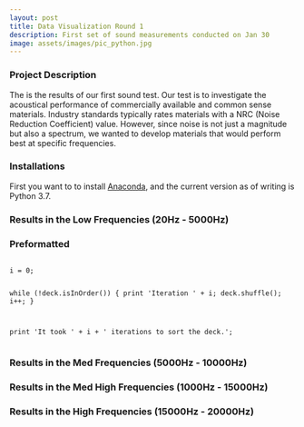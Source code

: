 ```yaml
---
layout: post
title: Data Visualization Round 1
description: First set of sound measurements conducted on Jan 30
image: assets/images/pic_python.jpg
---
```

<h3>Project Description</h3>
The is the results of our first sound test. Our test is to investigate the acoustical performance of commercially available and common sense materials. Industry standards typically rates materials with a NRC (Noise Reduction Coefficient) value. However, since noise is not just a magnitude but also a spectrum, we wanted to develop materials that would perform best at specific frequencies.

<h3>Installations</h3>
<p>
First you want to to install <a href="https://www.anaconda.com/distribution/">Anaconda</a>, and the current version as of writing is Python 3.7.

</p>

<h3 id="content">Results in the Low Frequencies (20Hz - 5000Hz)</h3>

<!-- Preformatted Code -->
<h3>Preformatted</h3><pre><code>
i = 0;

while (!deck.isInOrder()) {
    print 'Iteration ' + i;
    deck.shuffle();
    i++;
}

print 'It took ' + i + ' iterations to sort the deck.';
</code></pre>

<h3 id="content">Results in the Med Frequencies (5000Hz - 10000Hz)</h3>


<h3 id="content">Results in the Med High Frequencies (1000Hz - 15000Hz)</h3>


<h3 id="content">Results in the High Frequencies (15000Hz - 20000Hz)</h3>
